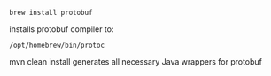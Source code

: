 ```
brew install protobuf
```
installs protobuf compiler to:
```
/opt/homebrew/bin/protoc
```

mvn clean install generates all necessary Java wrappers for protobuf